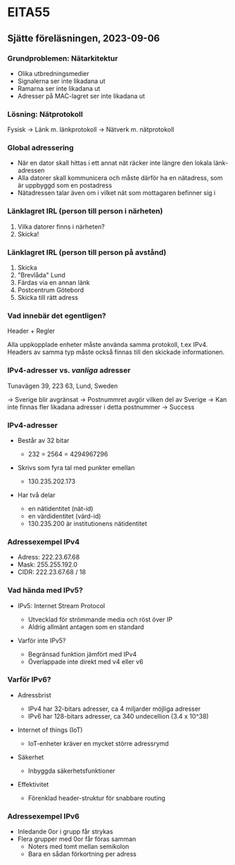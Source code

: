 # EITA55

## Sjätte föreläsningen, 2023-09-06

### Grundproblemen: Nätarkitektur

- Olika utbredningsmedier
- Signalerna ser inte likadana ut
- Ramarna ser inte likadana ut
- Adresser på MAC-lagret ser inte likadana ut

### Lösning: Nätprotokoll

Fysisk -> Länk m. länkprotokoll -> Nätverk m. nätprotokoll

### Global adressering

- När en dator skall hittas i ett annat nät räcker inte längre den lokala länk-adressen
- Alla datorer skall kommunicera och måste därför ha en nätadress, som är uppbyggd som en postadress
- Nätadressen talar även om i vilket nät som mottagaren befinner sig i

### Länklagret IRL (person till person i **närheten**)

1. Vilka datorer finns i närheten?
2. Skicka!

### Länklagret IRL (person till person på **avstånd**)

1. Skicka
2. "Brevlåda" Lund
3. Färdas via en annan länk
4. Postcentrum Götebord
5. Skicka till rätt adress

### Vad innebär det egentligen?

Header + Regler

Alla uppkopplade enheter måste använda samma protokoll, t.ex IPv4. Headers av samma typ måste också finnas till den skickade informationen.

### IPv4-adresser vs. _vanliga_ adresser

Tunavägen 39, 223 63, Lund, Sweden

-> Sverige blir avgränsat
-> Postnummret avgör vilken del av Sverige
-> Kan inte finnas fler likadana adresser i detta postnummer
-> Success

### IPv4-adresser

- Består av 32 bitar

  - 232 = 2564 = 4294967296

- Skrivs som fyra tal med punkter emellan

  - 130.235.202.173

- Har två delar
  - en nätidentitet (nät-id)
  - en värdidentitet (värd-id)
  - 130.235.200 är institutionens nätidentitet

### Adressexempel IPv4

- Adress: 222.23.67.68
- Mask: 255.255.192.0
- CIDR: 222.23.67.68 / 18

### Vad hända med IPv5?

- IPv5: Internet Stream Protocol

  - Utvecklad för strömmande media och röst över IP
  - Aldrig allmänt antagen som en standard

- Varför inte IPv5?
  - Begränsad funktion jämfört med IPv4
  - Överlappade inte direkt med v4 eller v6

### Varför IPv6?

- Adressbrist

  - IPv4 har 32-bitars adresser, ca 4 miljarder möjliga adresser
  - IPv6 har 128-bitars adresser, ca 340 undecellion (3.4 x 10^38)

- Internet of things (IoT)

  - IoT-enheter kräver en mycket större adressrymd

- Säkerhet

  - Inbyggda säkerhetsfunktioner

- Effektivitet
  - Förenklad header-struktur för snabbare routing

### Adressexempel IPv6

- Inledande 0or i grupp får strykas
- Flera grupper med 0or får föras samman
  - Noters med tomt mellan semikolon
  - Bara en sådan förkortning per adress
